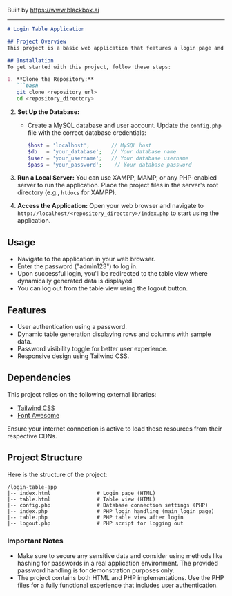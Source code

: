 
Built by https://www.blackbox.ai

---

```markdown
# Login Table Application

## Project Overview
This project is a basic web application that features a login page and a table view. Users can log in using a password and, upon successful authentication, are redirected to a table display containing dynamically generated data. The application prioritizes simplicity and security, leveraging PHP for server-side logic, and utilizes Tailwind CSS for styling.

## Installation
To get started with this project, follow these steps:

1. **Clone the Repository:**
   ```bash
   git clone <repository_url>
   cd <repository_directory>
   ```

2. **Set Up the Database:**
   - Create a MySQL database and user account. Update the `config.php` file with the correct database credentials:
     ```php
     $host = 'localhost';       // MySQL host
     $db   = 'your_database';   // Your database name
     $user = 'your_username';   // Your database username
     $pass = 'your_password';    // Your database password
     ```

3. **Run a Local Server:**
   You can use XAMPP, MAMP, or any PHP-enabled server to run the application. Place the project files in the server's root directory (e.g., `htdocs` for XAMPP).

4. **Access the Application:**
   Open your web browser and navigate to `http://localhost/<repository_directory>/index.php` to start using the application.

## Usage
- Navigate to the application in your web browser.
- Enter the password ("admin123") to log in.
- Upon successful login, you'll be redirected to the table view where dynamically generated data is displayed.
- You can log out from the table view using the logout button.

## Features
- User authentication using a password.
- Dynamic table generation displaying rows and columns with sample data.
- Password visibility toggle for better user experience.
- Responsive design using Tailwind CSS.

## Dependencies
This project relies on the following external libraries:
- [Tailwind CSS](https://tailwindcss.com/)
- [Font Awesome](https://fontawesome.com/)

Ensure your internet connection is active to load these resources from their respective CDNs.

## Project Structure
Here is the structure of the project:

```
/login-table-app
|-- index.html               # Login page (HTML)
|-- table.html               # Table view (HTML)
|-- config.php               # Database connection settings (PHP)
|-- index.php                # PHP login handling (main login page)
|-- table.php                # PHP table view after login
|-- logout.php               # PHP script for logging out
```

### Important Notes
- Make sure to secure any sensitive data and consider using methods like hashing for passwords in a real application environment. The provided password handling is for demonstration purposes only.
- The project contains both HTML and PHP implementations. Use the PHP files for a fully functional experience that includes user authentication.
```